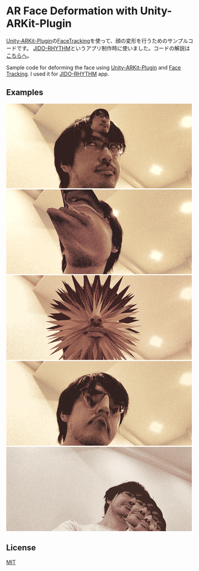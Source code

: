 # AR Face Deformation with Unity-ARKit-Plugin

[Unity-ARKit-Plugin](https://bitbucket.org/Unity-Technologies/unity-arkit-plugin)の[FaceTracking](https://blogs.unity3d.com/jp/2017/11/03/arkit-face-tracking-on-iphone-x/)を使って、顔の変形を行うためのサンプルコードです。
[JIDO-RHYTHM](http://kitasenjudesign.com/jido-rhythm/)というアプリ制作時に使いました。コードの解説は[こちらへ](https://qiita.com/_nabe/items/5463c67f1d92f6c4df18)。

Sample code for deforming the face using [Unity-ARKit-Plugin](https://bitbucket.org/Unity-Technologies/unity-arkit-plugin) and [Face Tracking](https://blogs.unity3d.com/jp/2017/11/03/arkit-face-tracking-on-iphone-x/).
I used it for [JIDO-RHYTHM](http://kitasenjudesign.com/jido-rhythm/) app.

## Examples
![sample01](./Images/01.gif)
![sample02](./Images/02.gif)
![sample03](./Images/03.gif)
![sample04](./Images/04.gif)
![sample04](./Images/05.gif)

## License
[MIT](./LICENSE)
